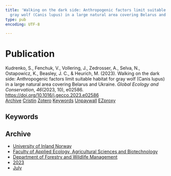 ```yaml
---
title: 'Walking on the dark side: Anthropogenic factors limit suitable habitat for
  gray wolf (Canis lupus) in a large natural area covering Belarus and Ukraine'
type: pub
encoding: UTF-8

---
```

<h1>Publication</h1>
<article id="csl-bib-container-R6VS7Y6Y" class="csl-bib-container">
  <div class="csl-bib-body"> <div class="csl-entry">Kudrenko, S., Fenchuk, V., Vollering, J., Zedrosser, A., Selva, N., Ostapowicz, K., Beasley, J. C., &#38; Heurich, M. (2023). Walking on the dark side: Anthropogenic factors limit suitable habitat for gray wolf (Canis lupus) in a large natural area covering Belarus and Ukraine. <i>Global Ecology and Conservation</i>, <i>46</i>(2023, 10), e02586. <a href="https://doi.org/10.1016/j.gecco.2023.e02586">https://doi.org/10.1016/j.gecco.2023.e02586</a></div> </div>
  <div class="csl-bib-buttons">
    <a href="#taxonomy-article-R6VS7Y6Y" alt="archive" class="csl-bib-button">Archive</a>
    <a href="https://app.cristin.no/results/show.jsf?id=2163922" alt="Cristin" class="csl-bib-button">Cristin</a>
    <a href="http://zotero.org/groups/5881554/items/R6VS7Y6Y" alt="Zotero" class="csl-bib-button">Zotero</a>
    <a href="#keywords-article-R6VS7Y6Y" alt="keywords" class="csl-bib-button">Keywords</a>
    <a href="https://doi.org/10.1016/j.gecco.2023.e02586" alt="Unpaywall" class="csl-bib-button">Unpaywall</a>
    <a href="https://doi.org/10.1016/j.gecco.2023.e02586" alt="EZproxy" class="csl-bib-button">EZproxy</a>
  </div>
  <div id="csl-bib-meta-container-R6VS7Y6Y"></div>
</article>
<div id="csl-bib-meta-R6VS7Y6Y" class="csl-bib-meta">
  <article id="keywords-article-R6VS7Y6Y" class="keywords-article">
    <h1>Keywords</h1>
    
  </article>
  <article id="taxonomy-article-R6VS7Y6Y" class="taxonomy-article">
    <h1>Archive</h1>
    <ul>
      <li>
        <a href="/en/archive/?key=3DCRN523">University of Inland Norway</a>
      </li>
      <li>
        <a href="/en/archive/?key=T77LXH6D">Faculty of Applied Ecology, Agricultural Sciences and Biotechnology</a>
      </li>
      <li>
        <a href="/en/archive/?key=7TRARPE3">Department of Forestry and Wildlife Management</a>
      </li>
      <li>
        <a href="/en/archive/?key=WXLLSUEU">2023</a>
      </li>
      <li>
        <a href="/en/archive/?key=DWRIT4TV">July</a>
      </li>
    </ul>
  </article>
</div>
